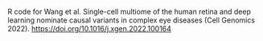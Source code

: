 R code for Wang et al. Single-cell multiome of the human retina and deep learning nominate causal variants in complex eye diseases (Cell Genomics 2022). https://doi.org/10.1016/j.xgen.2022.100164
